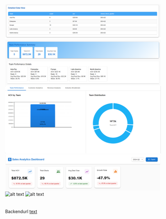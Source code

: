 ![alt text](<Screenshot 2025-07-12 200725.png>) ![alt text](<Screenshot 2025-07-12 200709.png>) ![alt text](<Screenshot 2025-07-12 200651.png>) ![alt text](<Screenshot 2025-07-12 200626.png>) ![alt text](<Screenshot 2025-07-12 155819.png>) ![alt text](<Screenshot 2025-07-12 135443.png>)


#
Backendurl
[text](https://skygeni-2h7i.onrender.com/api)